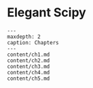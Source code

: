 # Elegant Scipy

```{toctree}
---
maxdepth: 2
caption: Chapters
---
content/ch1.md
content/ch2.md
content/ch3.md
content/ch4.md
content/ch5.md
```
